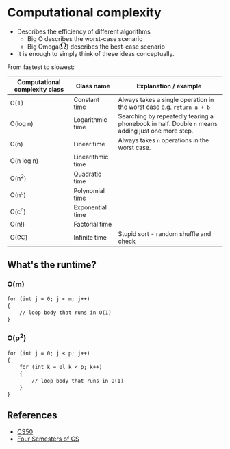 # Computational complexity

* Describes the efficiency of different algorithms
    * Big O describes the worst-case scenario
    * Big Omega(![Omega symbol](symbols/omega.png)) describes the best-case scenario
* It is enough to simply think of these ideas conceptually.

From fastest to slowest:

Computational complexity class | Class name | Explanation / example
---|---|---
O(1)|Constant time|Always takes a single operation in the worst case e.g. `return a + b`
O(log n)|Logarithmic time|Searching by repeatedly tearing a phonebook in half. Double `n` means adding just one more step.
O(n)|Linear time|Always takes `n` operations in the worst case.
O(n log n)|Linearithmic time|
O(n<sup>2</sup>)|Quadratic time|
O(n<sup>c</sup>)|Polynomial time|
O(c<sup>n</sup>)|Exponential time|
O(n!)|Factorial time|
O(![Infinity symbol](symbols/infinity.png))|Infinite time|Stupid sort - random shuffle and check

## What's the runtime?

### O(m)

```
for (int j = 0; j < m; j++)
{
    // loop body that runs in O(1)
}
```

### O(p<sup>2</sup>)

```
for (int j = 0; j < p; j++)
{
    for (int k = 0l k < p; k++)
    {
        // loop body that runs in O(1)
    }
}
```

## References
* [CS50](https://www.youtube.com/embed/IM9sHGlYV5A?autoplay=1&rel=0)
* [Four Semesters of CS](http://btholt.github.io/four-semesters-of-cs/)